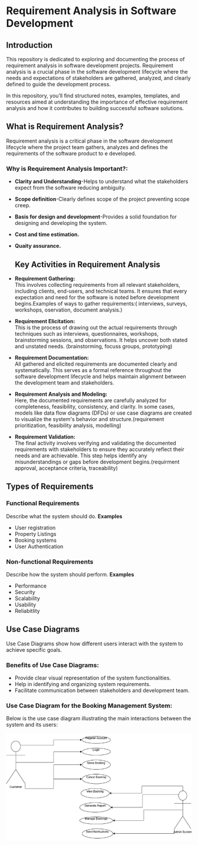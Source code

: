 # Requirement Analysis in Software Development

## Introduction

This repository is dedicated to exploring and documenting the process of requirement analysis in software development projects. Requirement analysis is a crucial phase in the software development lifecycle where the needs and expectations of stakeholders are gathered, analyzed, and clearly defined to guide the development process.

In this repository, you’ll find structured notes, examples, templates, and resources aimed at understanding the importance of effective requirement analysis and how it contributes to building successful software solutions.
## What is Requirement Analysis?
Requirement analysis is a critical phase in the software development lifecycle where the project team gathers, analyzes and defines the requirements of the software product to e developed.
### Why is Requirement Analysis Important?:
- **Clarity and Understanding**-Helps to understand what the stakeholders expect from the software reducing ambiguity.
- **Scope definition**-Clearly defines scope of the project preventing scope creep.
- **Basis for design and development**-Provides a solid foundation for designing and developing the system.
- **Cost and time estimation.**
- **Quaity assurance.**

  ## Key Activities in Requirement Analysis

- **Requirement Gathering:**  
  This involves collecting requirements from all relevant stakeholders, including clients, end-users, and technical teams. It ensures that every expectation and need for the software is noted before development begins.Examples of ways to gather requirements:( interviews, surveys, workshops, oservation, document analysis.)

- **Requirement Elicitation:**  
  This is the process of drawing out the actual requirements through techniques such as interviews, questionnaires, workshops, brainstorming sessions, and observations. It helps uncover both stated and unstated needs. (brainstorming, focuss groups, prototyping)

- **Requirement Documentation:**  
  All gathered and elicited requirements are documented clearly and systematically. This serves as a formal reference throughout the software development lifecycle and helps maintain alignment between the development team and stakeholders.

- **Requirement Analysis and Modeling:**  
  Here, the documented requirements are carefully analyzed for completeness, feasibility, consistency, and clarity. In some cases, models like data flow diagrams (DFDs) or use case diagrams are created to visualize the system's behavior and structure.(requirement prioritization, feasibility analysis, modelling)

- **Requirement Validation:**  
  The final activity involves verifying and validating the documented requirements with stakeholders to ensure they accurately reflect their needs and are achievable. This step helps identify any misunderstandings or gaps before development begins.(requirment approval, acceptance criteria, traceability)

## Types of Requirements
### Functional Requirements
Describe what the system should do.
**Examples**
- User registration
- Property Listings
- Booking systems
- User Authentication
### Non-functional Requirements
Describe how the system should perform.
 **Examples**
- Performance
- Security
- Scalability
- Usability
- Reliabitlity
## Use Case Diagrams
Use Case Diagrams show how different users interact with the system to achieve specific goals.
### Benefits of Use Case Diagrams:
- Provide clear visual representation of the system functionalities.
- Help in identifying and organizing system requirements.
- Facilitate communication between stakeholders and development team.
### Use Case Diagram for the Booking Management System:
Below is the use case diagram illustrating the main interactions between the system and its users:


![Use Case Diagram](alx-booking-uc.png)






























